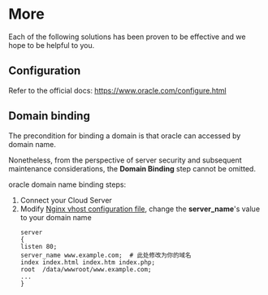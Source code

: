 # More

Each of the following solutions has been proven to be effective and we hope to be helpful to you.

## Configuration 

Refer to the official docs: https://www.oracle.com/configure.html

## Domain binding

The precondition for binding a domain is that oracle can accessed by domain name.

Nonetheless, from the perspective of server security and subsequent maintenance considerations, the **Domain Binding** step cannot be omitted.

oracle domain name binding steps:

1. Connect your Cloud Server
2. Modify [Nginx vhost configuration file](/stack-components.md#nginx), change the **server_name**'s value to your domain name
   ```text
   server
   {
   listen 80;
   server_name www.example.com;  # 此处修改为你的域名
   index index.html index.htm index.php;
   root  /data/wwwroot/www.example.com;
   ...
   }
   ```